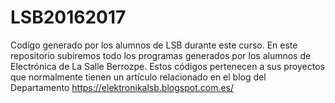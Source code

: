 # LSB20162017
Codigo generado por los alumnos de LSB durante este curso. En este repositorio subiremos todo los programas generados por los alumnos de Electrónica de La Salle Berrozpe.
Estos códigos pertenecen a sus proyectos que normalmente tienen un artículo relacionado en el blog del Departamento
https://elektronikalsb.blogspot.com.es/
